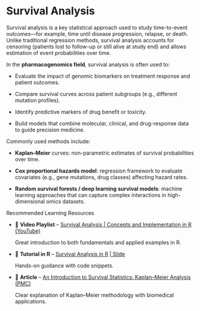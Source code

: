 # Survival Analysis

Survival analysis is a key statistical approach used to study time-to-event outcomes—for example, time until disease progression, relapse, or death. Unlike traditional regression methods, survival analysis accounts for censoring (patients lost to follow-up or still alive at study end) and allows estimation of event probabilities over time.

In the **pharmacogenomics field**, survival analysis is often used to:

- Evaluate the impact of genomic biomarkers on treatment response and patient outcomes.

- Compare survival curves across patient subgroups (e.g., different mutation profiles).

- Identify predictive markers of drug benefit or toxicity.

- Build models that combine molecular, clinical, and drug-response data to guide precision medicine.

Commonly used methods include:

- **Kaplan–Meier** curves: non-parametric estimates of survival probabilities over time.

- **Cox proportional hazards model**: regression framework to evaluate covariates (e.g., gene mutations, drug classes) affecting hazard rates.

- **Random survival forests / deep learning survival models**: machine learning approaches that can capture complex interactions in high-dimensional omics datasets.

Recommended Learning Resources

- 🎥 **Video Playlist** – [Survival Analysis | Concepts and Implementation in R (YouTube)](https://www.youtube.com/playlist?list=PLqzoL9-eJTNDdnKvep_YHIwk2AMqHhuJ0)

    Great introduction to both fundamentals and applied examples in R.

- 📘 **Tutorial in R** – [Survival Analysis in R](https://www.emilyzabor.com/survival-analysis-in-r.html) [| Slide](https://www.emilyzabor.com/talks.html)

    Hands-on guidance with code snippets.

- 📄 **Article** – [An Introduction to Survival Statistics: Kaplan–Meier Analysis (PMC)](https://pmc.ncbi.nlm.nih.gov/articles/PMC5045282/)

    Clear explanation of Kaplan–Meier methodology with biomedical applications.